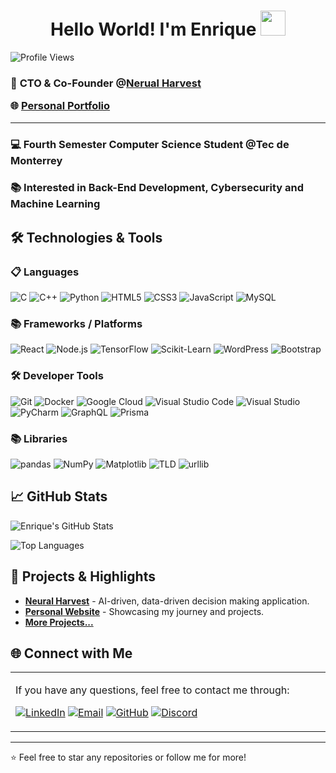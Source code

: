 <h1 align="center"> Hello World! I'm Enrique <img src="https://media.tenor.com/3NP3M9aViooAAAAi/duck-waddling.gif" width="40px" height='40px'> </h1>

![Profile Views](https://komarev.com/ghpvc/?username=KIKW12&style=flat-square&color=blue)

<h3 align="left"> 
  
  🌱 **CTO & Co-Founder @[Nerual Harvest](https://www.neuralharvest.com)**
  
  🌐 **[Personal Portfolio](https://www.enayala.me/)**
</h3>

---

<h3 align="left">💻 Fourth Semester Computer Science Student @Tec de Monterrey</h3>

<h3 align="left">📚 Interested in Back-End Development, Cybersecurity and Machine Learning</h3>

## 🛠️ Technologies & Tools

### 📋 Languages
<p align="left">
  
![C](https://img.shields.io/badge/c-%2300599C.svg?style=for-the-badge&logo=c&logoColor=white)
![C++](https://img.shields.io/badge/c++-%2300599C.svg?style=for-the-badge&logo=c%2B%2B&logoColor=white)
![Python](https://img.shields.io/badge/python-3670A0?style=for-the-badge&logo=python&logoColor=ffdd54)
![HTML5](https://img.shields.io/badge/html5-%23E34F26.svg?style=for-the-badge&logo=html5&logoColor=white)
![CSS3](https://img.shields.io/badge/css3-%231572B6.svg?style=for-the-badge&logo=css3&logoColor=white)
![JavaScript](https://img.shields.io/badge/javascript-%23323330.svg?style=for-the-badge&logo=javascript&logoColor=%23F7DF1E)
![MySQL](https://img.shields.io/badge/mysql-4479A1.svg?style=for-the-badge&logo=mysql&logoColor=white)

### 📚 Frameworks / Platforms
<p align="left">

![React](https://img.shields.io/badge/React-%2320232a.svg?style=for-the-badge&logo=react&logoColor=%2361DAFB)
![Node.js](https://img.shields.io/badge/Node.js-339933?style=for-the-badge&logo=nodedotjs&logoColor=white)
![TensorFlow](https://img.shields.io/badge/TensorFlow-FF6F00?style=for-the-badge&logo=tensorflow&logoColor=white)
![Scikit-Learn](https://img.shields.io/badge/Scikit--Learn-F7931E?style=for-the-badge&logo=scikit-learn&logoColor=white)
![WordPress](https://img.shields.io/badge/WordPress-21759B?style=for-the-badge&logo=wordpress&logoColor=white)
![Bootstrap](https://img.shields.io/badge/Bootstrap-563D7C?style=for-the-badge&logo=bootstrap&logoColor=white)

### 🛠️ Developer Tools
<p align="left">

![Git](https://img.shields.io/badge/Git-%23F05033.svg?style=for-the-badge&logo=git&logoColor=white)
![Docker](https://img.shields.io/badge/Docker-2496ED?style=for-the-badge&logo=docker&logoColor=white)
![Google Cloud](https://img.shields.io/badge/Google%20Cloud-4285F4?style=for-the-badge&logo=google-cloud&logoColor=white)
![Visual Studio Code](https://img.shields.io/badge/Visual%20Studio%20Code-0078d7.svg?style=for-the-badge&logo=visual-studio-code&logoColor=white)
![Visual Studio](https://img.shields.io/badge/Visual%20Studio-5C2D91.svg?style=for-the-badge&logo=visual-studio&logoColor=white)
![PyCharm](https://img.shields.io/badge/PyCharm-000000?style=for-the-badge&logo=pycharm&logoColor=white)
![GraphQL](https://img.shields.io/badge/GraphQL-E10098?style=for-the-badge&logo=graphql&logoColor=white)
![Prisma](https://img.shields.io/badge/Prisma-2D3748?style=for-the-badge&logo=prisma&logoColor=white)

### 📚 Libraries
<p align="left">

![pandas](https://img.shields.io/badge/pandas-150458?style=for-the-badge&logo=pandas&logoColor=white)
![NumPy](https://img.shields.io/badge/NumPy-013243?style=for-the-badge&logo=numpy&logoColor=white)
![Matplotlib](https://img.shields.io/badge/Matplotlib-%23ffffff.svg?style=for-the-badge&logo=matplotlib&logoColor=black)
![TLD](https://img.shields.io/badge/TLD-lightgrey?style=for-the-badge&logo=data:image/png;base64&logoColor=white)
![urllib](https://img.shields.io/badge/urllib-yellow?style=for-the-badge)

## 📈 GitHub Stats

![Enrique's GitHub Stats](https://github-readme-stats.vercel.app/api?username=KIKW12&show_icons=true&hide=contribs,prs&hide_border=true&bg_color=0d1117&title_color=ffffff&text_color=c9d1d9&icon_color=79ff97)

![Top Languages](https://github-readme-stats.vercel.app/api/top-langs/?username=KIKW12&layout=compact&langs_count=8&hide_border=true&bg_color=0d1117&title_color=ffffff&text_color=c9d1d9)

## 💼 Projects & Highlights

- **[Neural Harvest](https://www.neuralharveast.com)** - AI-driven, data-driven decision making application.
- **[Personal Website](https://www.enayala.me/)** - Showcasing my journey and projects.
- **[More Projects...](https://github.com/KIKW12?tab=repositories)**

## 🌐 Connect with Me

<table style="border: none">
  <tr>
  <td width="50%" valign="top">

If you have any questions, feel free to contact me through:

[![LinkedIn](https://img.shields.io/badge/linkedin-%230077B5.svg?style=for-the-badge&logo=linkedin&logoColor=white)](https://www.linkedin.com/in/enrique-ayala-zapata/)
[![Email](https://img.shields.io/badge/Email-D14836?style=for-the-badge&logo=minutemailer&logoColor=white)](mailto:hello@enayala.me)
[![GitHub](https://img.shields.io/badge/github-%23121011.svg?style=for-the-badge&logo=github&logoColor=white)](https://github.com/KIKW12)
[![Discord](https://img.shields.io/badge/Discord-%235865F2.svg?style=for-the-badge&logo=discord&logoColor=white)](https://discord.gg/sQZssEg33C)

  </td>
  </tr>
</table>

---

⭐️ Feel free to star any repositories or follow me for more!
